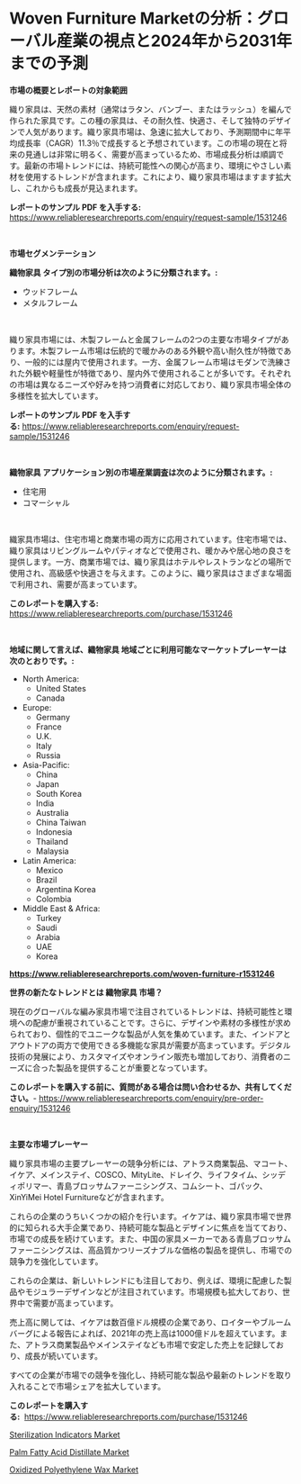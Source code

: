 <p><h1>Woven Furniture Marketの分析：グローバル産業の視点と2024年から2031年までの予測</h1></p><p><strong>市場の概要とレポートの対象範囲</strong></p>
<p><p>織り家具は、天然の素材（通常はラタン、バンブー、またはラッシュ）を編んで作られた家具です。この種の家具は、その耐久性、快適さ、そして独特のデザインで人気があります。織り家具市場は、急速に拡大しており、予測期間中に年平均成長率（CAGR）11.3％で成長すると予想されています。この市場の現在と将来の見通しは非常に明るく、需要が高まっているため、市場成長分析は順調です。最新の市場トレンドには、持続可能性への関心が高まり、環境にやさしい素材を使用するトレンドが含まれます。これにより、織り家具市場はますます拡大し、これからも成長が見込まれます。</p></p>
<p><strong>レポートのサンプル PDF を入手する:</strong> <a href="https://www.reliableresearchreports.com/enquiry/request-sample/1531246">https://www.reliableresearchreports.com/enquiry/request-sample/1531246</a></p>
<p>&nbsp;</p>
<p><strong>市場セグメンテーション</strong></p>
<p><strong>織物家具 タイプ別の市場分析は次のように分類されます。:</strong></p>
<p><ul><li>ウッドフレーム</li><li>メタルフレーム</li></ul></p>
<p>&nbsp;</p>
<p><p>織り家具市場には、木製フレームと金属フレームの2つの主要な市場タイプがあります。木製フレーム市場は伝統的で暖かみのある外観や高い耐久性が特徴であり、一般的には屋内で使用されます。一方、金属フレーム市場はモダンで洗練された外観や軽量性が特徴であり、屋内外で使用されることが多いです。それぞれの市場は異なるニーズや好みを持つ消費者に対応しており、織り家具市場全体の多様性を拡大しています。</p></p>
<p><strong>レポートのサンプル PDF を入手する:</strong>&nbsp;<a href="https://www.reliableresearchreports.com/enquiry/request-sample/1531246">https://www.reliableresearchreports.com/enquiry/request-sample/1531246</a></p>
<p>&nbsp;</p>
<p><strong> 織物家具 アプリケーション別の市場産業調査は次のように分類されます。:</strong></p>
<p><ul><li>住宅用</li><li>コマーシャル</li></ul></p>
<p>&nbsp;</p>
<p><p>織家具市場は、住宅市場と商業市場の両方に応用されています。住宅市場では、織り家具はリビングルームやパティオなどで使用され、暖かみや居心地の良さを提供します。一方、商業市場では、織り家具はホテルやレストランなどの場所で使用され、高級感や快適さを与えます。このように、織り家具はさまざまな場面で利用され、需要が高まっています。</p></p>
<p><strong>このレポートを購入する:</strong>&nbsp; <a href="https://www.reliableresearchreports.com/purchase/1531246">https://www.reliableresearchreports.com/purchase/1531246</a></p>
<p>&nbsp;</p>
<p><strong>地域に関して言えば、織物家具 地域ごとに利用可能なマーケットプレーヤーは次のとおりです。:</strong></p>
<p><ul>
    <li>
        North America:
        <ul>
            <li>United States</li>
            <li>Canada</li>
        </ul>
    </li>
    <li>
        Europe:
        <ul>
            <li>Germany</li>
            <li>France</li>
            <li>U.K.</li>
            <li>Italy</li>
            <li>Russia</li>
        </ul>
    </li>
    <li>
        Asia-Pacific:
        <ul>
            <li>China</li>
            <li>Japan</li>
            <li>South Korea</li>
            <li>India</li>
            <li>Australia</li>
            <li>China Taiwan</li>
            <li>Indonesia</li>
            <li>Thailand</li>
            <li>Malaysia</li>
        </ul>
    </li>
    <li>
        Latin America:
        <ul>
            <li>Mexico</li>
            <li>Brazil</li>
            <li>Argentina Korea</li>
            <li>Colombia</li>
        </ul>
    </li>
    <li>
        Middle East & Africa:
        <ul>
            <li>Turkey</li>
            <li>Saudi</li>
            <li>Arabia</li>
            <li>UAE</li>
            <li>Korea</li>
        </ul>
    </li>
    </ul></p>
<p><strong><a href="https://www.reliableresearchreports.com/woven-furniture-r1531246">https://www.reliableresearchreports.com/woven-furniture-r1531246</a></strong>&nbsp;</p>
<p><strong>世界の新たなトレンドとは 織物家具 市場？</strong></p>
<p><p>現在のグローバルな編み家具市場で注目されているトレンドは、持続可能性と環境への配慮が重視されていることです。さらに、デザインや素材の多様性が求められており、個性的でユニークな製品が人気を集めています。また、インドアとアウトドアの両方で使用できる多機能な家具が需要が高まっています。デジタル技術の発展により、カスタマイズやオンライン販売も増加しており、消費者のニーズに合った製品を提供することが重要となっています。</p></p>
<p><strong>このレポートを購入する前に、質問がある場合は問い合わせるか、共有してください。</strong>- <a href="https://www.reliableresearchreports.com/enquiry/pre-order-enquiry/1531246">https://www.reliableresearchreports.com/enquiry/pre-order-enquiry/1531246</a></p>
<p>&nbsp;</p>
<p><strong>主要な市場プレーヤー</strong></p>
<p><p>織り家具市場の主要プレーヤーの競争分析には、アトラス商業製品、マコート、イケア、メインステイ、COSCO、MityLite、ドレイク、ライフタイム、シッディポリマー、青島ブロッサムファーニシングス、コムシート、ゴパック、XinYiMei Hotel Furnitureなどが含まれます。 </p><p>これらの企業のうちいくつかの紹介を行います。イケアは、織り家具市場で世界的に知られる大手企業であり、持続可能な製品とデザインに焦点を当てており、市場での成長を続けています。また、中国の家具メーカーである青島ブロッサムファーニシングスは、高品質かつリーズナブルな価格の製品を提供し、市場での競争力を強化しています。 </p><p>これらの企業は、新しいトレンドにも注目しており、例えば、環境に配慮した製品やモジュラーデザインなどが注目されています。市場規模も拡大しており、世界中で需要が高まっています。 </p><p>売上高に関しては、イケアは数百億ドル規模の企業であり、ロイターやブルームバーグによる報告によれば、2021年の売上高は1000億ドルを超えています。また、アトラス商業製品やメインステイなども市場で安定した売上を記録しており、成長が続いています。 </p><p>すべての企業が市場での競争を強化し、持続可能な製品や最新のトレンドを取り入れることで市場シェアを拡大しています。</p></p>
<p><strong>このレポートを購入する:</strong>&nbsp;&nbsp;<a href="https://www.reliableresearchreports.com/purchase/1531246">https://www.reliableresearchreports.com/purchase/1531246</a></p>
<p><p><a href="https://pretty-mail-caf.notion.site/Sterilization-Indicators-Market-Analysis-and-Market-Size-Global-Industry-Overview-Market-Segmentat-b741d0b6a9e9408fb6cdef24343371fc">Sterilization Indicators Market</a></p><p><a href="https://full-wildebeest-80b.notion.site/Palm-Fatty-Acid-Distillate-Market-Size-Growing-and-Forecasted-for-period-from-2024-2031-and-provid-9eb144becc984053bf8874c4d44a70a8">Palm Fatty Acid Distillate Market</a></p><p><a href="https://flame-sidecar-702.notion.site/Oxidized-Polyethylene-Wax-Market-Insights-Market-Players-and-Forecast-Till-2031-fa0c725c4bed4a839d1104174cf2ac28">Oxidized Polyethylene Wax Market</a></p></p>
